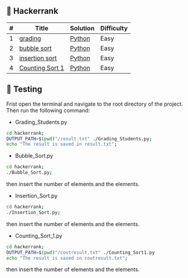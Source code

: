 ## 🎲 Hackerrank

| # | Title | Solution | Difficulty |
|---| ----- | -------- | ---------- |
| 1 | [grading](https://www.hackerrank.com/challenges/grading/problem) | [Python](./Grading_Students.py) | Easy |
| 2 | [bubble sort](https://www.hackerrank.com/challenges/ctci-bubble-sort/problem) | [Python](./Bubble_Sort.py) | Easy |
| 3 | [insertion sort](https://www.hackerrank.com/challenges/insertionsort1/problem) | [Python](./Insertion_Sort.py) | Easy |
| 4 | [Counting Sort 1](https://www.hackerrank.com/challenges/countingsort1/problem) | [Python](./Counting_Sort_1.py) | Easy |

## 🧪 Testing

Frist open the terminal and navigate to the root directory of the project. Then run the following command:

* Grading_Students.py

```bash
cd hackerrank;
OUTPUT_PATH=$(pwd)"/result.txt" ./Grading_Students.py;
echo "The result is saved in result.txt";
```

* Bubble_Sort.py

```bash
cd hackerrank;
./Bubble_Sort.py;
```

then insert the number of elements and the elements.

* Insertion_Sort.py

```bash
cd hackerrank;
./Insertion_Sort.py;
```

then insert the number of elements and the elements.

* Counting_Sort_1.py

```bash
cd hackerrank;
OUTPUT_PATH=$(pwd)"/coutresult.txt" ./Counting_Sort1.py
echo "The result is saved in coutresult.txt";
```

then insert the number of elements and the elements.
